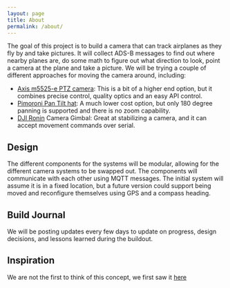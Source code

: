 ```yaml
---
layout: page
title: About
permalink: /about/
---
```


The goal of this project is to build a camera that can track airplanes as they fly by and take pictures. It will collect ADS-B messages to find out where nearby planes are, do some math to figure out what direction to look, point a camera at the plane and take a picture. We will be trying a couple of different approaches for moving the camera around, including:
- [Axis m5525-e PTZ camera](https://www.axis.com/en-us/products/axis-m5525-e): This is a bit of a higher end option, but it combines precise control, quality optics and an easy API control.
- [Pimoroni Pan Tilt hat](https://shop.pimoroni.com/products/pan-tilt-hat?variant=22408353287): A much lower cost option, but only 180 degree panning is supported and there is no zoom capability.
- [DJI Ronin](https://www.dji.com/ronin-sc?site=brandsite&from=nav) Camera Gimbal: Great at stabilizing a camera, and it can accept movement commands over serial.

## Design
The different components for the systems will be modular, allowing for the different camera systems to be swapped out. The components will communicate with each other using MQTT messages. The initial system will assume it is in a fixed location, but a future version could support being moved and reconfigure themselves using GPS and a compass heading.

## Build Journal
We will be posting updates every few days to update on progress, design decisions, and lessons learned during the buildout.

## Inspiration
We are not the first to think of this concept, we first saw it [here](http://simonaubury.com/the-pi-plane-project-whole-write-up/)